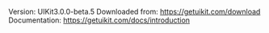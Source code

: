 
Version: UIKit3.0.0-beta.5
Downloaded from: https://getuikit.com/download
Documentation: https://getuikit.com/docs/introduction
